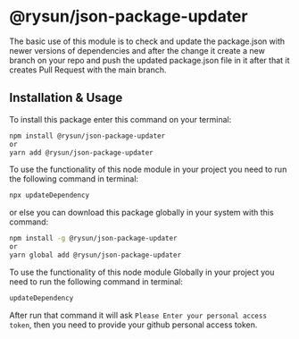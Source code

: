# @rysun/json-package-updater

The basic use of this module is to check and update the package.json with newer versions of dependencies and after the change it create a new branch on your repo and push the updated package.json file in it after that it creates Pull Request with the main branch.

## Installation & Usage

To install this package enter this command on your terminal:
```bash
npm install @rysun/json-package-updater
or
yarn add @rysun/json-package-updater
```

To use the functionality of this node module in your project you need to run the following command in terminal:
```bash
npx updateDependency
```

or else you can download this package globally in your system with this command:
```bash
npm install -g @rysun/json-package-updater
or
yarn global add @rysun/json-package-updater
```

To use the functionality of this node module Globally in your project you need to run the following command in terminal:
```bash
updateDependency
```

After run that command it will ask `Please Enter your personal access token`, then you need to provide your github personal access token.
